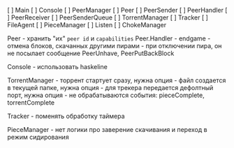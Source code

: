 [ ] Main
    [ ] Console
    [ ] PeerManager
        [ ] Peer
            [ ] PeerSender
            [ ] PeerHandler
            [ ] PeerReceiver
            [ ] PeerSenderQueue
    [ ] TorrentManager
        [ ] Tracker
        [ ] FileAgent
        [ ] PieceManager
    [ ] Listen
    [ ] ChokeManager


Peer
    - хранить "их" `peer id` и `capabilities`
Peer.Handler
    - endgame
        - отмена блоков, скачанных другими пирами
    - при отключении пира, он не посылает сообщение PeerUnhave, PeerPutBackBlock

Console
    - использовать haskeline

TorrentManager
    - торрент стартует сразу, нужна опция
    - файл создается в текущей папке, нужна опция
    - для трекера передается дефолтный порт, нужна опция
    - не обрабатываются события: pieceComplete, torrentComplete

Tracker
    - поменять обработку таймера

PieceManager
    - нет логики про заверение скачивания и переход в режим сидирования
